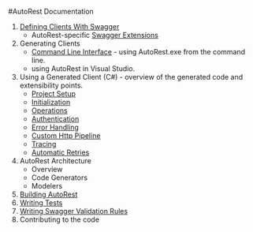 #AutoRest Documentation

1. [Defining Clients With Swagger](developer/guide/defining-clients-swagger.md)
    - AutoRest-specific [Swagger Extensions](extensions/readme.md)
2. Generating Clients
    - [Command Line Interface](user/cli.md) - using AutoRest.exe from the command line.
    - using AutoRest in Visual Studio.
3. Using a Generated Client (C#) - overview of the generated code and extensibility points.
    - [Project Setup](client/proj-setup.md)
    - [Initialization](client/init.md)
    - [Operations](client/ops.md)
    - [Authentication](client/auth.md)
    - [Error Handling](client/error.md)
    - [Custom Http Pipeline](client/handlers.md)
    - [Tracing](client/tracing.md)
    - [Automatic Retries](client/retry.md)
4. AutoRest Architecture
    - Overview
    - Code Generators
    - Modelers
5. [Building AutoRest](developer/guide/building-code.md)
6. [Writing Tests](developer/guide/writing-tests.md)
6. [Writing Swagger Validation Rules](developer/guide/writing-validation-rules.md)
7. Contributing to the code

[Swagger2.0]:https://github.com/swagger-api/swagger-spec/blob/master/versions/2.0.md
